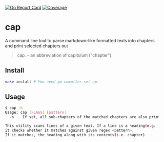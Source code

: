 [![Go Report Card](https://goreportcard.com/badge/github.com/nchern/cap)](https://goreportcard.com/report/github.com/nchern/cap)
[![Coverage](https://gocover.io/_badge/github.com/nchern/cap)](https://gocover.io/github.com/nchern/cap)

# cap
A command line tool to parse markdown-like formatted texts into chapters and print selected chapters out

> cap. - an abbreviation of capitulum ("chapter").

## Install
```bash
make install # You need go compiler set up.
```

## Usage
```bash
$ cap -h
Usage: cap [FLAGS] [pattern]
  -s	If set, all sub-chapters of the matched chapters are also printed out. Subchapter is a chapter with headings of higher levels that the initial one

This utility scans lines of a given text. If a line is a heading(e.g. '* Header 1'),
it checks whether it matches against given regex <pattern>.
If it matches, the heading along with its contents(i.e. chapter)
```
